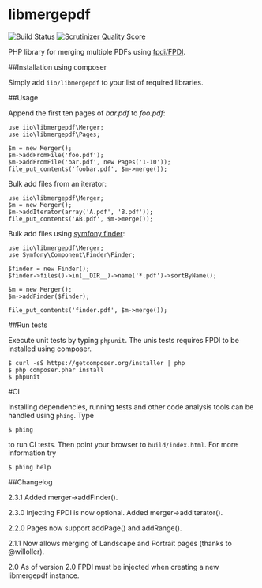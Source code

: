 libmergepdf
===========

[![Build Status](https://travis-ci.org/iio/libmergepdf.png?branch=master)](https://travis-ci.org/iio/libmergepdf) [![Scrutinizer Quality Score](https://scrutinizer-ci.com/g/iio/libmergepdf/badges/quality-score.png?s=134e92b6447c4ddd29d12e6be84f7505b3228681)](https://scrutinizer-ci.com/g/iio/libmergepdf/)

PHP library for merging multiple PDFs using [fpdi/FPDI](https://github.com/iio/fpdi).


##Installation using composer

Simply add `iio/libmergepdf` to your list of required libraries.


##Usage

Append the first ten pages of *bar.pdf* to *foo.pdf*:

	use iio\libmergepdf\Merger;
	use iio\libmergepdf\Pages;

    $m = new Merger();
    $m->addFromFile('foo.pdf');
    $m->addFromFile('bar.pdf', new Pages('1-10'));
    file_put_contents('foobar.pdf', $m->merge());

Bulk add files from an iterator:

    use iio\libmergepdf\Merger;
    $m = new Merger();
    $m->addIterator(array('A.pdf', 'B.pdf'));
    file_put_contents('AB.pdf', $m->merge());

Bulk add files using [symfony finder](http://symfony.com/doc/current/components/finder.html):

    use iio\libmergepdf\Merger;
    use Symfony\Component\Finder\Finder;

    $finder = new Finder();
    $finder->files()->in(__DIR__)->name('*.pdf')->sortByName();

    $m = new Merger();
    $m->addFinder($finder);

    file_put_contents('finder.pdf', $m->merge());


##Run tests

Execute unit tests by typing `phpunit`. The unis tests requires FPDI to be
installed using composer.

	$ curl -sS https://getcomposer.org/installer | php
    $ php composer.phar install
    $ phpunit


#CI

Installing dependencies, running tests and other code analysis tools can be
handled using `phing`. Type

    $ phing

to run CI tests. Then point your browser to `build/index.html`. For more
information try

    $ phing help


##Changelog

2.3.1 Added merger->addFinder().

2.3.0 Injecting FPDI is now optional. Added merger->addIterator().

2.2.0 Pages now support addPage() and addRange().

2.1.1 Now allows merging of Landscape and Portrait pages (thanks to @willoller).

2.0 As of version 2.0 FPDI must be injected when creating a new libmergepdf
instance.
